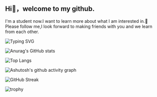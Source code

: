 ## Hi👋，welcome to my github.
I'm a student now.I want to learn more about what I am interested in.🤔Please follow me,I look forward to making friends with you and we learn from each other.

![Typing SVG](https://readme-typing-svg.demolab.com/?lines=愚者在月影中怀抱虚妄)


![Anurag's GitHub stats](https://github-readme-stats.vercel.app/api?username=CAICAIIs)

![Top Langs](https://github-readme-stats.vercel.app/api/top-langs/?username=CAICAIIs)

![Ashutosh's github activity graph](https://github-readme-activity-graph.vercel.app/graph?username=CAICAIIs)

![GitHub Streak](https://streak-stats.demolab.com/?user=CAICAIIs)


![trophy](https://github-profile-trophy.vercel.app/?username=CAICAIIs)
<!--
**CAICAIIs/CAICAIIs** is a ✨ _special_ ✨ repository because its `README.md` (this file) appears on your GitHub profile.

Here are some ideas to get you started:

- 🔭 I’m currently working on ...
- 🌱 I’m currently learning ...
- 👯 I’m looking to collaborate on ...
- 🤔 I’m looking for help with ...
- 💬 Ask me about ...
- 📫 How to reach me: ...
- 😄 Pronouns: ...
- ⚡ Fun fact: ...
-->
